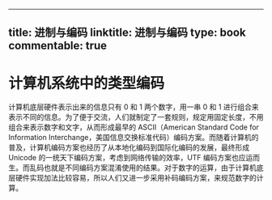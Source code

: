 
---
title: 进制与编码
linktitle: 进制与编码
type: book
commentable: true
---

# 计算机系统中的类型编码

计算机底层硬件表示出来的信息只有 0 和 1 两个数字，用一串 0 和 1 进行组合来表示不同的信息。为了便于交流，人们就制定了一套规则，规定用固定长度，不用组合来表示数字和文字，从而形成最早的 ASCII（American Standard Code for Information Interchange，美国信息交换标准代码）编码方案。而随着计算机的普及，计算机编码方案也经历了从本地化编码到国际化编码的发展，最终形成 Unicode 的一统天下编码方案，考虑到网络传输的效率，UTF 编码方案也应运而生。而乱码也就是不同编码方案混淆使用的结果。对于数字的运算，由于计算机底层硬件实现加法比较容易，所以人们又进一步采用补码编码方案，来规范数字的计算。

    